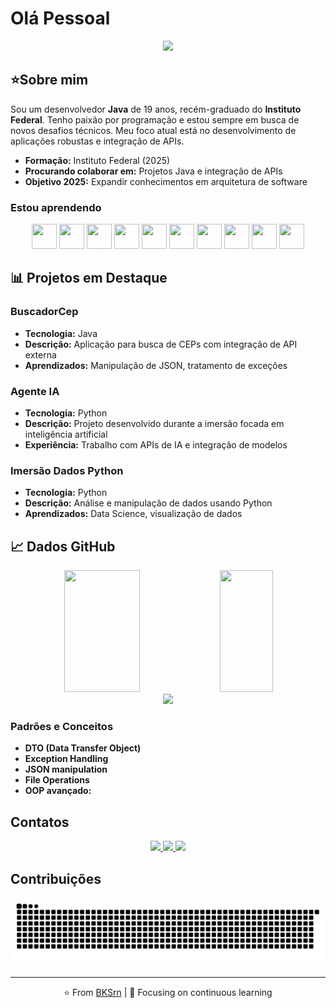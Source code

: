 # Olá Pessoal

<div align="center">
  <img src="https://readme-typing-svg.herokuapp.com/?color=6DB33F&size=35&center=true&vCenter=true&width=1000&lines=Eu+sou+Bernardo+Kist+Souza;Desenvolvedor+Java;Recém-graduado+Instituto+Federal;Focado+em+API+Integration" />
</div>

## ⭐Sobre mim

Sou um desenvolvedor **Java** de 19 anos, recém-graduado do **Instituto Federal**. Tenho paixão por programação e estou sempre em busca de novos desafios técnicos. Meu foco atual está no desenvolvimento de aplicações robustas e integração de APIs.

- **Formação:** Instituto Federal (2025)
- **Procurando colaborar em:** Projetos Java e integração de APIs
- **Objetivo 2025:** Expandir conhecimentos em arquitetura de software

### Estou aprendendo

<div align="center">
  <img src="https://cdn.jsdelivr.net/gh/devicons/devicon/icons/java/java-original.svg" height="40" width="40"/>
  <img src="https://cdn.jsdelivr.net/gh/devicons/devicon/icons/spring/spring-original.svg" height="40" width="40"/>
  <img src="https://cdn.jsdelivr.net/gh/devicons/devicon/icons/sqldeveloper/sqldeveloper-original.svg" height="40" width="40"/>
  <img src="https://cdn.jsdelivr.net/gh/devicons/devicon/icons/postgresql/postgresql-original.svg" height="40" width="40"/>
  <img src="https://cdn.jsdelivr.net/gh/devicons/devicon/icons/linux/linux-original.svg" height="40" width="40"/>
  <img src="https://cdn.jsdelivr.net/gh/devicons/devicon/icons/git/git-original.svg" height="40" width="40"/>
  <img src="https://cdn.jsdelivr.net/gh/devicons/devicon/icons/github/github-original.svg" height="40" width="40"/>
  <img src="https://cdn.jsdelivr.net/gh/devicons/devicon/icons/python/python-original.svg" height="40" width="40"/>
  <img src="https://cdn.jsdelivr.net/gh/devicons/devicon/icons/figma/figma-original.svg" height="40" width="40"/>
  <img src="https://cdn.jsdelivr.net/gh/devicons/devicon/icons/googlecloud/googlecloud-original.svg" height="40" width="40"/>
 
</div>

## 📊 Projetos em Destaque

### BuscadorCep
- **Tecnologia:** Java
- **Descrição:** Aplicação para busca de CEPs com integração de API externa
- **Aprendizados:** Manipulação de JSON, tratamento de exceções

### Agente IA
- **Tecnologia:** Python
- **Descrição:** Projeto desenvolvido durante a imersão focada em inteligência artificial
- **Experiência:** Trabalho com APIs de IA e integração de modelos

### Imersão Dados Python
- **Tecnologia:** Python
- **Descrição:** Análise e manipulação de dados usando Python
- **Aprendizados:** Data Science, visualização de dados

## 📈 Dados GitHub

<div align="center">
  <img width="49%" height="195px" src="https://github-readme-stats.vercel.app/api?username=BKSrn&show_icons=true&count_private=true&hide_border=true&title_color=00bfbf&icon_color=00bfbf&text_color=c9d1d9&bg_color=0d1117" />
  <img width="41%" height="195px" src="https://github-readme-stats.vercel.app/api/top-langs/?username=BKSrn&layout=compact&hide_border=true&title_color=00bfbf&text_color=c9d1d9&bg_color=0d1117" />
</div>

<div align="center">
  <img src="https://github-readme-streak-stats.herokuapp.com/?user=BKSrn&theme=dark&hide_border=true&stroke=0000&background=0D1117&currStreakLabel=00bfbf" />
</div>

### Padrões e Conceitos
- **DTO (Data Transfer Object)** 
- **Exception Handling** 
- **JSON manipulation**
- **File Operations** 
- **OOP avançado:** 

## Contatos

<div align="center">
  <a href="https://instagram.com/bernardo_ksmt" target="_blank">
    <img src="https://img.shields.io/badge/-Instagram-%23E4405F?style=for-the-badge&logo=instagram&logoColor=white" />
  </a>
  <a href="mailto:bernardokist@gmail.com">
    <img src="https://img.shields.io/badge/Gmail-D14836?style=for-the-badge&logo=gmail&logoColor=white" />
  </a>
  <a href="https://github.com/BKSrn" target="_blank">
    <img src="https://img.shields.io/badge/GitHub-100000?style=for-the-badge&logo=github&logoColor=white" />
  </a>
</div>

## Contribuições

<div align="center">
  <img src="https://raw.githubusercontent.com/BKSrn/BKSrn/output/github-contribution-grid-snake-dark.svg" 
    alt="Snake animation" />
</div>

---

<div align="center">
  <p>⭐️ From <a href="https://github.com/BKSrn">BKSrn</a> | 🎯 Focusing on continuous learning</p>
</div>

